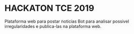 # HACKATON TCE 2019

Plataforma web para postar noticias
Bot para analisar possivel irregularidades e publica-las na plataforma web.
